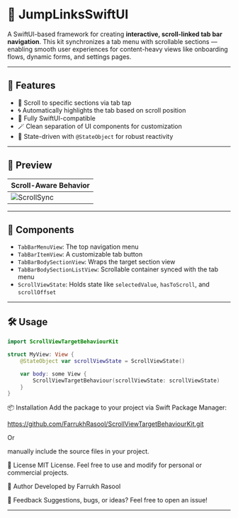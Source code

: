 # 🧭 JumpLinksSwiftUI

A SwiftUI-based framework for creating **interactive, scroll-linked tab bar navigation**. This kit synchronizes a tab menu with scrollable sections — enabling smooth user experiences for content-heavy views like onboarding flows, dynamic forms, and settings pages.

---

## 🚀 Features

- 🎯 Scroll to specific sections via tab tap
- 🌀 Automatically highlights the tab based on scroll position
- 🔄 Fully SwiftUI-compatible
- 🪄 Clean separation of UI components for customization
- 🔧 State-driven with `@StateObject` for robust reactivity

---

## 📸 Preview

| Scroll-Aware Behavior |
|------------------------|
| ![ScrollSync](https://media4.giphy.com/media/v1.Y2lkPTc5MGI3NjExMzRtY3ljMnViNnl6cXVseDd3c2NqY3V0N2ZzcDkwZWp6bTAwYzJ0biZlcD12MV9pbnRlcm5hbF9naWZfYnlfaWQmY3Q9Zw/rxreBE1Pm5i8Pq7pjT/giphy.gif) |

---

## 🧩 Components

- `TabBarMenuView`: The top navigation menu
- `TabBarItemView`: A customizable tab button
- `TabBarBodySectionView`: Wraps the target section view
- `TabBarBodySectionListView`: Scrollable container synced with the tab menu
- `ScrollViewState`: Holds state like `selectedValue`, `hasToScroll`, and `scrollOffset`

---

## 🛠️ Usage

```swift
import ScrollViewTargetBehaviourKit

struct MyView: View {
    @StateObject var scrollViewState = ScrollViewState()

    var body: some View {
        ScrollViewTargetBehaviour(scrollViewState: scrollViewState)
    }
}

```

📦 Installation
Add the package to your project via Swift Package Manager:

https://github.com/FarrukhRasool/ScrollViewTargetBehaviourKit.git

Or 

manually include the source files in your project.

📄 License
MIT License. Feel free to use and modify for personal or commercial projects.

👤 Author
Developed by Farrukh Rasool

💬 Feedback
Suggestions, bugs, or ideas? Feel free to open an issue!

---
